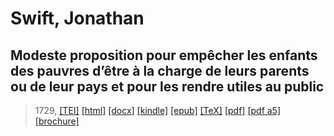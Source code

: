 # Swift, Jonathan
## Modeste proposition pour empêcher les enfants des pauvres d’être à la charge de leurs parents ou de leur pays et pour les rendre utiles au public

> 1729,  <a title="Source XML/TEI" class="mime48 tei" href="https://hurlus.github.io/tei/swift1729_proposition.xml">[TEI]</a>  <a title="HTML une page" class="mime48 html" href="https://hurlus.github.io/swift1729_proposition/swift1729_proposition.html">[html]</a>  <a title="Bureautique (LibreOffice, MS.Word)" class="mime48 docx" href="https://hurlus.github.io/swift1729_proposition/swift1729_proposition.docx">[docx]</a>  <a title="Amazon.kindle" class="mime48 mobi" href="https://hurlus.github.io/swift1729_proposition/swift1729_proposition.mobi">[kindle]</a>  <a title="EPUB, pour liseuses et téléphones" class="mime48 epub" href="https://hurlus.github.io/swift1729_proposition/swift1729_proposition.epub">[epub]</a>  <a title="LaTeX" class="mime48 tex" href="https://hurlus.github.io/swift1729_proposition/swift1729_proposition.tex">[TeX]</a>  <a title="PDF à imprimer, A4 2 colonnes" class="mime48 pdf" href="https://hurlus.github.io/swift1729_proposition/swift1729_proposition.pdf">[pdf]</a>  <a title="PDF à lire, A5 une colonne" class="mime48 a5" href="https://hurlus.github.io/swift1729_proposition/swift1729_proposition_a5.pdf">[pdf a5]</a>  <a title="Brochure à agrafer, pdf imposé pour imprimante recto/verso" class="mime48 brochure" href="https://hurlus.github.io/swift1729_proposition/swift1729_proposition_brochure.pdf">[brochure]</a> 

